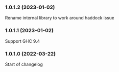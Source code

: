 ### 1.0.1.2 (2023-01-02)

Rename internal library to work around haddock issue

### 1.0.1.1 (2023-01-02)

Support GHC 9.4

### 1.0.1.0 (2022-03-22)

Start of changelog
